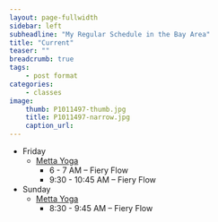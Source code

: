 ```yaml
---
layout: page-fullwidth
sidebar: left
subheadline: "My Regular Schedule in the Bay Area"
title: "Current"
teaser: ""
breadcrumb: true
tags:
    - post format
categories:
    - classes
image:
    thumb: P1011497-thumb.jpg
    title: P1011497-narrow.jpg
    caption_url:
---
```

- Friday
	+ [Metta Yoga](https://www.mettayogastudio.com/)
		* 6 - 7 AM – Fiery Flow
		* 9:30 - 10:45 AM – Fiery Flow
- Sunday
	+ [Metta Yoga](https://www.mettayogastudio.com/)
		* 8:30 - 9:45 AM – Fiery Flow
